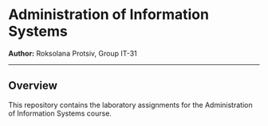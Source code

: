 # Administration of Information Systems

**Author:** Roksolana Protsiv, Group IT-31

---

## Overview

This repository contains the laboratory assignments for the Administration of Information Systems course. 

